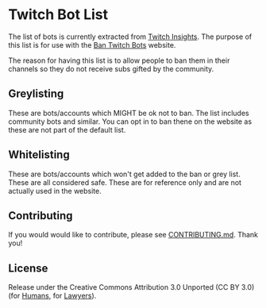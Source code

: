 # Twitch Bot List

The list of bots is currently extracted from [Twitch Insights](https://twitchinsights.net/bots). The purpose of this list is for use with the [Ban Twitch Bots](https://ban-twitch-bots.sirmre.com/) website.

The reason for having this list is to allow people to ban them in their channels so they do not receive subs gifted by the community.

## Greylisting

These are bots/accounts which MIGHT be ok not to ban. The list includes community bots and similar. You can opt in to ban thene on the website as these are not part of the default list.

## Whitelisting

These are bots/accounts which won't get added to the ban or grey list. These are all considered safe. These are for reference only and are not actually used in the website.

## Contributing

If you would would like to contribute, please see [CONTRIBUTING.md](https://github.com/MrEliasen/twitch-bot-list/blob/master/.github/CONTRIBUTING.md). Thank you!

## License

Release under the Creative Commons Attribution 3.0 Unported (CC BY 3.0) (for [Humans](https://creativecommons.org/licenses/by/3.0/), for [Lawyers](https://github.com/MrEliasen/twitch-bot-list/blob/master/LICENSE.md)).
